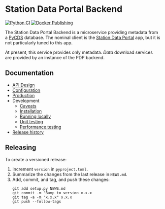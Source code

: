 # Station Data Portal Backend

[![Python CI](https://github.com/pacificclimate/station-data-portal-backend/actions/workflows/python-ci.yml/badge.svg)](https://github.com/pacificclimate/station-data-portal-backend/actions/workflows/python-ci.yml)
[![Docker Publishing](https://github.com/pacificclimate/station-data-portal-backend/actions/workflows/docker-publish.yml/badge.svg)](https://github.com/pacificclimate/station-data-portal-backend/actions/workflows/docker-publish.yml)

The Station Data Portal Backend is a microservice providing metadata from a 
[PyCDS](https://github.com/pacificclimate/pycds) database.
The nominal client is the
[Station Data Portal](https://github.com/pacificclimate/station-data-portal) 
app, but it is not particularly tuned to this app.

At present, this service provides only metadata. _Data_ download services are provided by an instance of the PDP backend.

## Documentation

- [API Design](docs/api-design.md)
- [Configuration](docs/configuration.md)
- [Production](docs/production.md)
- Development
  - [Caveats](docs/development/caveats.md)
  - [Installation](docs/development/installation.md)
  - [Running locally](docs/development/running-locally.md)
  - [Unit testing](docs/development/unit-testing.md)
  - [Performance testing](docs/development/performance-testing.md)
- [Release history](NEWS.md)

## Releasing

To create a versioned release:

1. Increment `version` in `pyproject.toml`.
2. Summarize the changes from the last release in `NEWS.md`.
3. Add, commit, and tag, and push these changes:
   ```
   git add setup.py NEWS.md
   git commit -m "Bump to version x.x.x
   git tag -a -m "x.x.x" x.x.x
   git push --follow-tags
   ```
